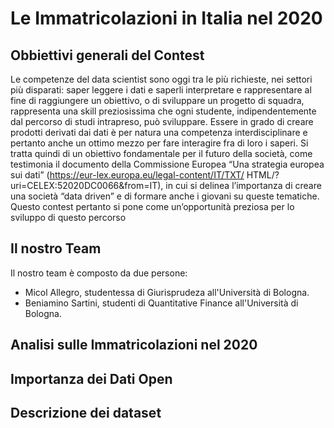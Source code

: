 # Le Immatricolazioni in Italia nel 2020

## Obbiettivi generali del Contest  

Le competenze del data scientist sono oggi tra le più richieste, nei settori più disparati: saper leggere i dati e saperli interpretare e rappresentare al fine di raggiungere un obiettivo, o di sviluppare un progetto di squadra, rappresenta una skill preziosissima che ogni studente, indipendentemente dal percorso di studi intrapreso, può sviluppare.
Essere in grado di creare prodotti derivati dai dati è per natura una competenza interdisciplinare e pertanto anche un ottimo mezzo per fare interagire fra di loro i saperi.
Si tratta quindi di un obiettivo fondamentale per il futuro della società, come testimonia il documento della Commissione Europea “Una strategia europea sui dati” (https://eur-lex.europa.eu/legal-content/IT/TXT/ HTML/?uri=CELEX:52020DC0066&from=IT), in cui si delinea l’importanza di creare una società “data driven” e di formare anche i giovani su queste tematiche.
Questo contest pertanto si pone come un’opportunità preziosa per lo sviluppo di questo percorso


## Il nostro Team 

Il nostro team è composto da due persone:

- Micol Allegro, studentessa di Giurisprudeza all'Università di Bologna.
- Beniamino Sartini, studenti di Quantitative Finance all'Università di Bologna.


## Analisi sulle Immatricolazioni nel 2020 


## Importanza dei Dati Open 


## Descrizione dei dataset 


